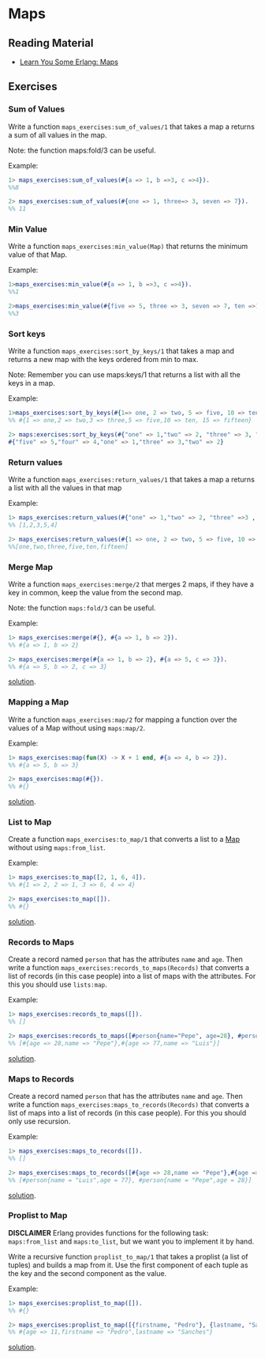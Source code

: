 # Maps

## Reading Material

- [Learn You Some Erlang: Maps](http://learnyousomeerlang.com/maps)

## Exercises

### Sum of Values

Write a function `maps_exercises:sum_of_values/1` that takes a map a returns a sum of all values in the map.

Note: the function maps:fold/3 can be useful.

Example:
``` erlang
1> maps_exercises:sum_of_values(#{a => 1, b =>3, c =>4}).
%%8

2> maps_exercises:sum_of_values(#{one => 1, three=> 3, seven => 7}).
%% 11
```

### Min Value

Write a function `maps_exercises:min_value(Map)` that returns the minimum value of that Map.

Example:
```erlang
1>maps_exercises:min_value(#{a => 1, b =>3, c =>4}).
%%1

2>maps_exercises:min_value(#{five => 5, three => 3, seven => 7, ten =>10}).
%%3
```

### Sort keys

Write a function `maps_exercises:sort_by_keys/1` that takes a map and returns a new map with the keys ordered from min to max.

Note: Remember you can use maps:keys/1 that returns a list with all the keys in a map. 

Example:
``` erlang
1>maps_exercises:sort_by_keys(#{1=> one, 2 => two, 5 => five, 10 => ten, 3 => three, 15 => fifteen}).
%% #{1 => one,2 => two,3 => three,5 => five,10 => ten, 15 => fifteen}

2> maps:exercises:sort_by_keys(#{"one" => 1,"two" => 2, "three" => 3, "five" => 5, "four"=>4}).
#{"five" => 5,"four" => 4,"one" => 1,"three" => 3,"two" => 2}

```

### Return values

Write a function `maps_exercises:return_values/1` that takes a map a returns a list with all the values in that map

Example:
``` erlang
1> maps_exercises:return_values(#{"one" => 1,"two" => 2, "three" =>3 , "five" => 5, "four" => 4}).
%% [1,2,3,5,4]

2> maps_exercises:return_values(#{1 => one, 2 => two, 5 => five, 10 => ten, 3 => three, 15 => fifteen})
%%[one,two,three,five,ten,fifteen]

```

### Merge Map

Write a function `maps_exercises:merge/2` that merges 2 maps, if they have a key in common, keep the value from the second map.

Note: the function `maps:fold/3` can be useful.

Example:
``` erlang
1> maps_exercises:merge(#{}, #{a => 1, b => 2}).
%% #{a => 1, b => 2}

2> maps_exercises:merge(#{a => 1, b => 2}, #{a => 5, c => 3}).
%% #{a => 5, b => 2, c => 3}
```
[solution](src/solution/maps_exercises.erl#L6-L7).

### Mapping a Map

Write a function `maps_exercises:map/2` for mapping a function over the values of a Map without using `maps:map/2`.

Example:
``` erlang
1> maps_exercises:map(fun(X) -> X + 1 end, #{a => 4, b => 2}).
%% #{a => 5, b => 3}

2> maps_exercises:map(#{}).
%% #{}
```
[solution](src/solution/maps_exercises.erl#L10-L13).

### List to Map

Create a function `maps_exercises:to_map/1` that converts a list to a [Map](http://learnyousomeerlang.com/maps) without using `maps:from_list`.

Example:
``` erlang
1> maps_exercises:to_map([2, 1, 6, 4]).
%% #{1 => 2, 2 => 1, 3 => 6, 4 => 4}

2> maps_exercises:to_map([]).
%% #{}
```
[solution](src/solution/maps_exercises.erl#L16-L24).

### Records to Maps

Create a record named `person` that has the attributes `name` and `age`. Then write a function `maps_exercises:records_to_maps(Records)` that converts a list of records (in this case people) into a list of maps with the attributes. For this you should use `lists:map`.

Example:
```erlang
1> maps_exercises:records_to_maps([]).
%% []

2> maps_exercises:records_to_maps([#person{name="Pepe", age=28}, #person{name="Luis", age=77}]).
%% [#{age => 28,name => "Pepe"},#{age => 77,name => "Luis"}]
```

[solution](src/solution/maps_exercises.erl#L27-L30).

### Maps to Records

Create a record named `person` that has the attributes `name` and `age`. Then write a function `maps_exercises:maps_to_records(Records)` that converts a list of maps into a list of records (in this case people). For this you should only use recursion.

Example:
```erlang
1> maps_exercises:maps_to_records([]).
%% []

2> maps_exercises:maps_to_records([#{age => 28,name => "Pepe"},#{age => 77,name => "Luis"}]).
%% [#person{name = "Luis",age = 77}, #person{name = "Pepe",age = 28}]
```

[solution](src/solution/maps_exercises.erl#L33-L38).

### Proplist to Map

**DISCLAIMER** Erlang provides functions for the following task: `maps:from_list` and `maps:to_list`, but we want you to implement it by hand.

Write a recursive function `proplist_to_map/1` that takes a proplist (a list of tuples) and builds a map from it. Use the first component of each tuple as the key and the second component as the value.


Example:
```erlang
1> maps_exercises:proplist_to_map([]).
%% #{}

2> maps_exercises:proplist_to_map([{firstname, "Pedro"}, {lastname, "Sanches"}, {age, 11}]).
%% #{age => 11,firstname => "Pedro",lastname => "Sanches"}
```

[solution](src/solution/maps_exercises.erl#L41-L44).
